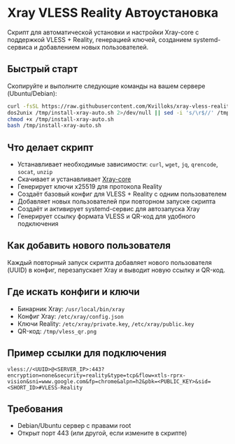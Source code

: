 # Xray VLESS Reality Автоустановка

Скрипт для автоматической установки и настройки Xray-core с поддержкой VLESS + Reality, генерацией ключей, созданием systemd-сервиса и добавлением новых пользователей.

## Быстрый старт

Скопируйте и выполните следующие команды на вашем сервере (Ubuntu/Debian):

```bash
curl -fsSL https://raw.githubusercontent.com/Kvilloks/xray-vless-reality-autoinstall/main/install-xray-auto.sh -o /tmp/install-xray-auto.sh
dos2unix /tmp/install-xray-auto.sh 2>/dev/null || sed -i 's/\r$//' /tmp/install-xray-auto.sh
chmod +x /tmp/install-xray-auto.sh
bash /tmp/install-xray-auto.sh
```

## Что делает скрипт

- Устанавливает необходимые зависимости: `curl`, `wget`, `jq`, `qrencode`, `socat`, `unzip`
- Скачивает и устанавливает [Xray-core](https://github.com/XTLS/Xray-core)
- Генерирует ключи x25519 для протокола Reality
- Создаёт базовый конфиг для VLESS + Reality с одним пользователем
- Добавляет новых пользователей при повторном запуске скрипта
- Создаёт и активирует systemd-сервис для автозапуска Xray
- Генерирует ссылку формата VLESS и QR-код для удобного подключения

## Как добавить нового пользователя

Каждый повторный запуск скрипта добавляет нового пользователя (UUID) в конфиг, перезапускает Xray и выводит новую ссылку и QR-код.

## Где искать конфиги и ключи

- Бинарник Xray: `/usr/local/bin/xray`
- Конфиг Xray: `/etc/xray/config.json`
- Ключи Reality: `/etc/xray/private.key`, `/etc/xray/public.key`
- QR-код: `/tmp/vless_qr.png`

## Пример ссылки для подключения

```
vless://<UUID>@<SERVER_IP>:443?encryption=none&security=reality&type=tcp&flow=xtls-rprx-vision&sni=www.google.com&fp=chrome&alpn=h2&pbk=<PUBLIC_KEY>&sid=<SHORT_ID>#VLESS-Reality
```

## Требования

- Debian/Ubuntu сервер с правами root
- Открыт порт 443 (или другой, если измените в скрипте)

